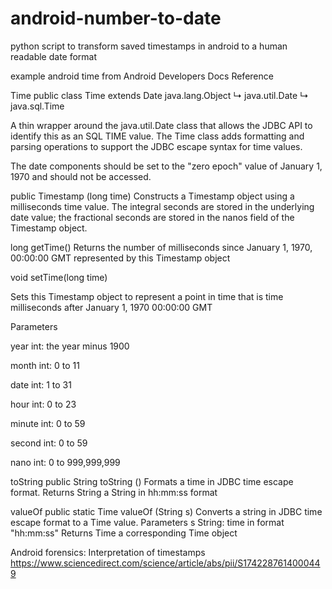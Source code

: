 # android-number-to-date
python script to transform saved timestamps in android to a human readable date format

example android time
from Android Developers Docs Reference

Time
public class Time
extends Date
java.lang.Object
   ↳ 	java.util.Date
  	   ↳ 	java.sql.Time 

A thin wrapper around the java.util.Date class that allows the JDBC API to identify this as an SQL TIME value. 
The Time class adds formatting and parsing operations to support the JDBC escape syntax for time values.

The date components should be set to the "zero epoch" value of January 1, 1970 and should not be accessed.

public Timestamp (long time)
Constructs a Timestamp object using a milliseconds time value. The integral seconds are stored in the underlying date value; the fractional seconds are stored in the nanos field of the Timestamp object.

long 	getTime()
Returns the number of milliseconds since January 1, 1970, 00:00:00 GMT represented by this Timestamp object

void 	setTime(long time)
   
Sets this Timestamp object to represent a point in time that is time milliseconds after January 1, 1970 00:00:00 GMT

   
Parameters

year 	  int: the year minus 1900
   
month 	int: 0 to 11
   
date 	  int: 1 to 31
   
hour 	  int: 0 to 23
   
minute 	int: 0 to 59
   
second 	int: 0 to 59
   
nano 	  int: 0 to 999,999,999
   


toString
public String toString ()
Formats a time in JDBC time escape format.
Returns
String 	a String in hh:mm:ss format


valueOf
public static Time valueOf (String s)
Converts a string in JDBC time escape format to a Time value.
Parameters
s 	String: time in format "hh:mm:ss"
Returns
Time 	a corresponding Time object


Android forensics: Interpretation of timestamps
https://www.sciencedirect.com/science/article/abs/pii/S1742287614000449

   
